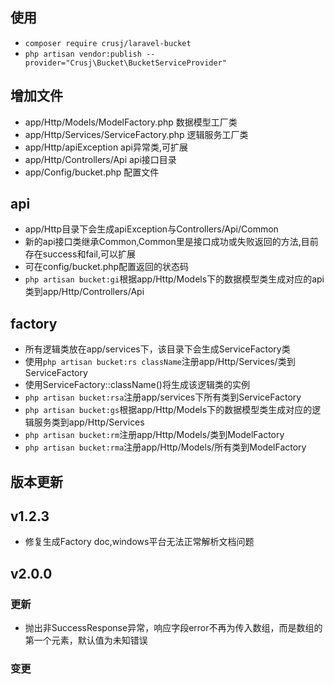 
## 使用

* `composer require crusj/laravel-bucket`
* `php artisan vendor:publish --provider="Crusj\Bucket\BucketServiceProvider"`

## 增加文件
* app/Http/Models/ModelFactory.php 数据模型工厂类
* app/Http/Services/ServiceFactory.php 逻辑服务工厂类
* app/Http/apiException api异常类,可扩展
* app/Http/Controllers/Api api接口目录
* app/Config/bucket.php 配置文件

## api
* app/Http目录下会生成apiException与Controllers/Api/Common
* 新的api接口类继承Common,Common里是接口成功或失败返回的方法,目前存在success和fail,可以扩展
* 可在config/bucket.php配置返回的状态码
* `php artisan bucket:gi`根据app/Http/Models下的数据模型类生成对应的api类到app/Http/Controllers/Api

## factory

* 所有逻辑类放在app/services下，该目录下会生成ServiceFactory类
* 使用`php artisan bucket:rs className`注册app/Http/Services/类到ServiceFactory
* 使用ServiceFactory::className()将生成该逻辑类的实例
* `php artisan bucket:rsa`注册app/services下所有类到ServiceFactory
* `php artisan bucket:gs`根据app/Http/Models下的数据模型类生成对应的逻辑服务类到app/Http/Services
* `php artisan bucket:rm`注册app/Http/Models/类到ModelFactory
* `php artisan bucket:rma`注册app/Http/Models/所有类到ModelFactory

## 版本更新

## v1.2.3
* 修复生成Factory doc,windows平台无法正常解析文档问题

## v2.0.0

### 更新
* 抛出非SuccessResponse异常，响应字段error不再为传入数组，而是数组的第一个元素，默认值为未知错误
### 变更


